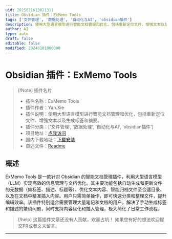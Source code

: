 ```yaml
---
uid: 2025021613021311
title: Obsidian 插件：ExMemo Tools
tags: ['文件管理', '数据处理', '自动化与AI', 'obsidian插件']
description: 使用大型语言模型进行智能文档管理和优化，包括重新定位文件、增强文本以及生成标签和摘要。
author: AI
type: auto
draft: false
editable: false
modified: 20240101000000
---
```


# Obsidian 插件：ExMemo Tools

> [!Note] 插件名片
> - 插件名称：ExMemo Tools
> - 插件作者：Yan.Xie
> - 插件说明：使用大型语言模型进行智能文档管理和优化，包括重新定位文件、增强文本以及生成标签和摘要。
> - 插件分类：['文件管理', '数据处理', '自动化与AI', 'obsidian插件']
> - 项目地址：[点我访问](https://github.com/exmemo-ai/obsidian-exmemo-tools)
> - 国内下载地址：[下载安装](https://pkmer.cn/products/plugin/pluginMarket/?exmemo-tools)
> - 自述文件：[Readme](https://ghproxy.net/https://raw.githubusercontent.com/exmemo-ai/obsidian-exmemo-tools/master/README.md)



## 概述

ExMemo Tools 是一款针对 Obsidian 的智能文档管理插件，利用大型语言模型（LLM）实现高效的信息管理与文档优化。其主要功能包括自动生成和更新文件的元数据（如标签、描述、标题等）、优化文本内容、智能归档文件至合适目录、以及在文档中精准插入内容。用户只需简单操作，即可快速分类和整理文件，提升编辑效率。该插件特别适合需要管理大量笔记和文档的用户，解决了手动生成标签和描述的繁琐问题，同时支持内容优化和插入管理，极大简化了日常工作流程。


> [!help] 
> 这篇插件文章还没有人贡献，欢迎占坑！
> 如果您有好的想法欢迎提交PR或者文末留言。
> 

---



